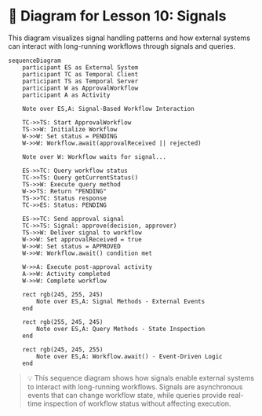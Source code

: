 # 📜 Diagram for Lesson 10: Signals

This diagram visualizes signal handling patterns and how external systems can interact with long-running workflows through signals and queries.

```mermaid
sequenceDiagram
    participant ES as External System
    participant TC as Temporal Client
    participant TS as Temporal Server
    participant W as ApprovalWorkflow
    participant A as Activity
    
    Note over ES,A: Signal-Based Workflow Interaction
    
    TC->>TS: Start ApprovalWorkflow
    TS->>W: Initialize Workflow
    W->>W: Set status = PENDING
    W->>W: Workflow.await(approvalReceived || rejected)
    
    Note over W: Workflow waits for signal...
    
    ES->>TC: Query workflow status
    TC->>TS: Query getCurrentStatus()
    TS->>W: Execute query method
    W->>TS: Return "PENDING"
    TS->>TC: Status response
    TC->>ES: Status: PENDING
    
    ES->>TC: Send approval signal
    TC->>TS: Signal: approve(decision, approver)
    TS->>W: Deliver signal to workflow
    W->>W: Set approvalReceived = true
    W->>W: Set status = APPROVED
    W->>W: Workflow.await() condition met
    
    W->>A: Execute post-approval activity
    A->>W: Activity completed
    W->>W: Complete workflow
    
    rect rgb(245, 255, 245)
        Note over ES,A: Signal Methods - External Events
    end
    
    rect rgb(255, 245, 245)
        Note over ES,A: Query Methods - State Inspection
    end
    
    rect rgb(245, 245, 255)
        Note over ES,A: Workflow.await() - Event-Driven Logic
    end
```

> 💡 This sequence diagram shows how signals enable external systems to interact with long-running workflows. Signals are asynchronous events that can change workflow state, while queries provide real-time inspection of workflow status without affecting execution. 